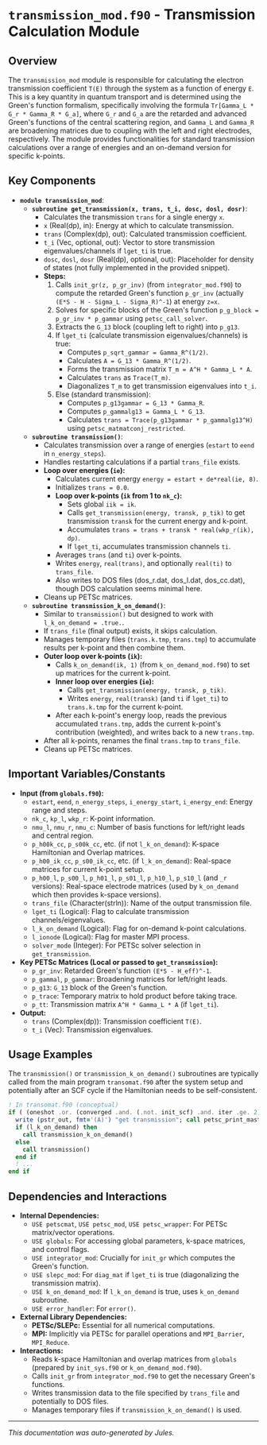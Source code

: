# `transmission_mod.f90` - Transmission Calculation Module

## Overview

The `transmission_mod` module is responsible for calculating the electron transmission coefficient `T(E)` through the system as a function of energy `E`. This is a key quantity in quantum transport and is determined using the Green's function formalism, specifically involving the formula `Tr[Gamma_L * G_r * Gamma_R * G_a]`, where `G_r` and `G_a` are the retarded and advanced Green's functions of the central scattering region, and `Gamma_L` and `Gamma_R` are broadening matrices due to coupling with the left and right electrodes, respectively. The module provides functionalities for standard transmission calculations over a range of energies and an on-demand version for specific k-points.

## Key Components

*   **`module transmission_mod`**:
    *   **`subroutine get_transmission(x, trans, t_i, dosc, dosl, dosr)`**:
        *   Calculates the transmission `trans` for a single energy `x`.
        *   `x` (Real(dp), in): Energy at which to calculate transmission.
        *   `trans` (Complex(dp), out): Calculated transmission coefficient.
        *   `t_i` (Vec, optional, out): Vector to store transmission eigenvalues/channels if `lget_ti` is true.
        *   `dosc`, `dosl`, `dosr` (Real(dp), optional, out): Placeholder for density of states (not fully implemented in the provided snippet).
        *   **Steps:**
            1.  Calls `init_gr(z, p_gr_inv)` (from `integrator_mod.f90`) to compute the retarded Green's function `p_gr_inv` (actually `(E*S - H - Sigma_L - Sigma_R)^-1`) at energy `z=x`.
            2.  Solves for specific blocks of the Green's function `p_g_block = p_gr_inv * p_gammar` using `petsc_call_solver`.
            3.  Extracts the `G_13` block (coupling left to right) into `p_g13`.
            4.  If `lget_ti` (calculate transmission eigenvalues/channels) is true:
                *   Computes `p_sqrt_gammar = Gamma_R^(1/2)`.
                *   Calculates `A = G_13 * Gamma_R^(1/2)`.
                *   Forms the transmission matrix `T_m = A^H * Gamma_L * A`.
                *   Calculates `trans` as `Trace(T_m)`.
                *   Diagonalizes `T_m` to get transmission eigenvalues into `t_i`.
            5.  Else (standard transmission):
                *   Computes `p_g13gammar = G_13 * Gamma_R`.
                *   Computes `p_gammalg13 = Gamma_L * G_13`.
                *   Calculates `trans = Trace(p_g13gammar * p_gammalg13^H)` using `petsc_matmatconj_restricted`.
    *   **`subroutine transmission()`**:
        *   Calculates transmission over a range of energies (`estart` to `eend` in `n_energy_steps`).
        *   Handles restarting calculations if a partial `trans_file` exists.
        *   **Loop over energies (`ie`):**
            *   Calculates current energy `energy = estart + de*real(ie, 8)`.
            *   Initializes `trans = 0.0`.
            *   **Loop over k-points (`ik` from 1 to `nk_c`):**
                *   Sets global `iik = ik`.
                *   Calls `get_transmission(energy, transk, p_tik)` to get transmission `transk` for the current energy and k-point.
                *   Accumulates `trans = trans + transk * real(wkp_r(ik), dp)`.
                *   If `lget_ti`, accumulates transmission channels `ti`.
            *   Averages `trans` (and `ti`) over k-points.
            *   Writes `energy`, `real(trans)`, and optionally `real(ti)` to `trans_file`.
            *   Also writes to DOS files (dos_r.dat, dos_l.dat, dos_cc.dat), though DOS calculation seems minimal here.
        *   Cleans up PETSc matrices.
    *   **`subroutine transmission_k_on_demand()`**:
        *   Similar to `transmission()` but designed to work with `l_k_on_demand = .true.`.
        *   If `trans_file` (final output) exists, it skips calculation.
        *   Manages temporary files (`trans.k.tmp`, `trans.tmp`) to accumulate results per k-point and then combine them.
        *   **Outer loop over k-points (`ik`):**
            *   Calls `k_on_demand(ik, 1)` (from `k_on_demand_mod.f90`) to set up matrices for the current k-point.
            *   **Inner loop over energies (`ie`):**
                *   Calls `get_transmission(energy, transk, p_tik)`.
                *   Writes `energy`, `real(transk)` (and `ti` if `lget_ti`) to `trans.k.tmp` for the current k-point.
            *   After each k-point's energy loop, reads the previous accumulated `trans.tmp`, adds the current k-point's contribution (weighted), and writes back to a new `trans.tmp`.
        *   After all k-points, renames the final `trans.tmp` to `trans_file`.
        *   Cleans up PETSc matrices.

## Important Variables/Constants

*   **Input (from `globals.f90`):**
    *   `estart`, `eend`, `n_energy_steps`, `i_energy_start`, `i_energy_end`: Energy range and steps.
    *   `nk_c`, `kp_l`, `wkp_r`: K-point information.
    *   `nmu_l`, `nmu_r`, `nmu_c`: Number of basis functions for left/right leads and central region.
    *   `p_h00k_cc`, `p_s00k_cc`, etc. (if not `l_k_on_demand`): K-space Hamiltonian and Overlap matrices.
    *   `p_h00_ik_cc`, `p_s00_ik_cc`, etc. (if `l_k_on_demand`): Real-space matrices for current k-point setup.
    *   `p_h00_l`, `p_s00_l`, `p_h01_l`, `p_s01_l`, `p_h10_l`, `p_s10_l` (and `_r` versions): Real-space electrode matrices (used by `k_on_demand` which then provides k-space versions).
    *   `trans_file` (Character(strln)): Name of the output transmission file.
    *   `lget_ti` (Logical): Flag to calculate transmission channels/eigenvalues.
    *   `l_k_on_demand` (Logical): Flag for on-demand k-point calculations.
    *   `l_ionode` (Logical): Flag for master MPI process.
    *   `solver_mode` (Integer): For PETSc solver selection in `get_transmission`.
*   **Key PETSc Matrices (Local or passed to `get_transmission`):**
    *   `p_gr_inv`: Retarded Green's function `(E*S - H_eff)^-1`.
    *   `p_gammal`, `p_gammar`: Broadening matrices for left/right leads.
    *   `p_g13`: `G_13` block of the Green's function.
    *   `p_trace`: Temporary matrix to hold product before taking trace.
    *   `p_tt`: Transmission matrix `A^H * Gamma_L * A` (if `lget_ti`).
*   **Output:**
    *   `trans` (Complex(dp)): Transmission coefficient `T(E)`.
    *   `t_i` (Vec): Transmission eigenvalues.

## Usage Examples

The `transmission()` or `transmission_k_on_demand()` subroutines are typically called from the main program `transomat.f90` after the system setup and potentially after an SCF cycle if the Hamiltonian needs to be self-consistent.

```fortran
! In transomat.f90 (conceptual)
if ( (oneshot .or. (converged .and. (.not. init_scf) .and. iter .ge. 2)) .and. (.not. l_ep) ) then
  write (pstr_out, fmt='(A)') "get transmission"; call petsc_print_master()
  if (l_k_on_demand) then
    call transmission_k_on_demand()
  else
    call transmission()
  end if
  ! ...
end if
```

## Dependencies and Interactions

*   **Internal Dependencies:**
    *   `USE petscmat`, `USE petsc_mod`, `USE petsc_wrapper`: For PETSc matrix/vector operations.
    *   `USE globals`: For accessing global parameters, k-space matrices, and control flags.
    *   `USE integrator_mod`: Crucially for `init_gr` which computes the Green's function.
    *   `USE slepc_mod`: For `diag_mat` if `lget_ti` is true (diagonalizing the transmission matrix).
    *   `USE k_on_demand_mod`: If `l_k_on_demand` is true, uses `k_on_demand` subroutine.
    *   `USE error_handler`: For `error()`.
*   **External Library Dependencies:**
    *   **PETSc/SLEPc:** Essential for all numerical computations.
    *   **MPI:** Implicitly via PETSc for parallel operations and `MPI_Barrier`, `MPI_Reduce`.
*   **Interactions:**
    *   Reads k-space Hamiltonian and overlap matrices from `globals` (prepared by `init_sys.f90` or `k_on_demand_mod.f90`).
    *   Calls `init_gr` from `integrator_mod.f90` to get the necessary Green's functions.
    *   Writes transmission data to the file specified by `trans_file` and potentially to DOS files.
    *   Manages temporary files if `transmission_k_on_demand()` is used.

---
*This documentation was auto-generated by Jules.*
